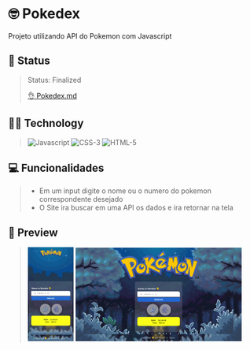 # **🤓 Pokedex**
 Projeto utilizando API do Pokemon com Javascript
## 📜 Status
> Status: Finalized
> 
> <a href="https://github.com/IsaacGSS/Pokedex/blob/main/MD/Pokedex.md">👌 Pokedex.md</a>

## 👨‍💻 Technology
> <img src="https://22fde275-a0f7-493a-9331-c31456c551ee.id.repl.co/img/icons8-javascript.svg" title="Javascript" style="width: 50px;" >
> <img src="https://22fde275-a0f7-493a-9331-c31456c551ee.id.repl.co/img/icons8-css3.svg" title="CSS-3" style="width: 50px;" >
> <img src="https://22fde275-a0f7-493a-9331-c31456c551ee.id.repl.co/img/icons8-html-5.svg" title="HTML-5" style="width: 50px;" >

## 💻 Funcionalidades

> * Em um input digite o nome ou o numero do pokemon correspondente desejado
> * O Site ira buscar em uma API os dados e ira retornar na tela

## 👀 Preview
 
> <img src="md/../MD/img/photo_5114130349939599900_y.jpeg" title="Preview website" style="width: 20%;">
> <img src="md/../MD/img/Captura%20de%20tela%20de%202022-07-25%2012-46-35.png" title="Preview website" style="width: 73%;">